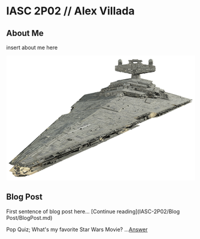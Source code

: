 # IASC 2P02 // Alex Villada

## About Me

insert about me here

![](images/StarDestroyer.png)

## Blog Post

First sentence of blog post here... [Continue reading](IASC-2P02/Blog Post/BlogPost.md)

Pop Quiz; What's my favorite Star Wars Movie?
...[Answer](images/star-wars-episode-3-revenge-of-the-sith-poster-4[1].jpg)

